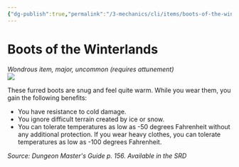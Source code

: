 ```yaml
---
{"dg-publish":true,"permalink":"/3-mechanics/cli/items/boots-of-the-winterlands/","tags":["ttrpg-cli/compendium/src/5e/dmg","ttrpg-cli/item/attunement/required","ttrpg-cli/item/rarity/uncommon","ttrpg-cli/item/tier/major"],"noteIcon":""}
---
```


# Boots of the Winterlands
*Wondrous item, major, uncommon (requires attunement)*  
![](3-Mechanics/CLI/items/img/boots-of-the-winterlands.webp#right)


These furred boots are snug and feel quite warm. While you wear them, you gain the following benefits:

- You have resistance to cold damage.  
- You ignore difficult terrain created by ice or snow.  
- You can tolerate temperatures as low as -50 degrees Fahrenheit without any additional protection. If you wear heavy clothes, you can tolerate temperatures as low as -100 degrees Fahrenheit.  

*Source: Dungeon Master's Guide p. 156. Available in the <span title='Systems Reference Document (5.1)'>SRD</span>*